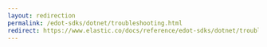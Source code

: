 ```yaml
---
layout: redirection
permalink: /edot-sdks/dotnet/troubleshooting.html
redirect: https://www.elastic.co/docs/reference/edot-sdks/dotnet/troubleshooting
---
```

